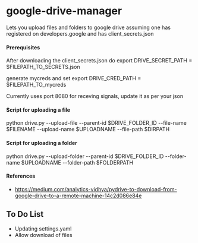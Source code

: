 # google-drive-manager
Lets you upload files and folders to google drive assuming one has registered on developers.google and has client_secrets.json

#### Prerequisites
After downloading the client_secrets.json do 
export DRIVE_SECRET_PATH = $FILEPATH_TO_SECRETS.json

generate mycreds and set
export DRIVE_CRED_PATH = $FILEPATH_TO_mycreds

Currently uses port 8080 for receving signals, update it as per your json

#### Script for uploading a file 
python drive.py --upload-file --parent-id $DRIVE_FOLDER_ID --file-name $FILENAME --upload-name $UPLOADNAME --file-path $DIRPATH

#### Script for uploading a folder
python drive.py --upload-folder --parent-id $DRIVE_FOLDER_ID --folder-name $UPLOADNAME --folder-path $FOLDERPATH

#### References
- https://medium.com/analytics-vidhya/pydrive-to-download-from-google-drive-to-a-remote-machine-14c2d086e84e
## To Do List
- Updating settings.yaml
- Allow download of files
